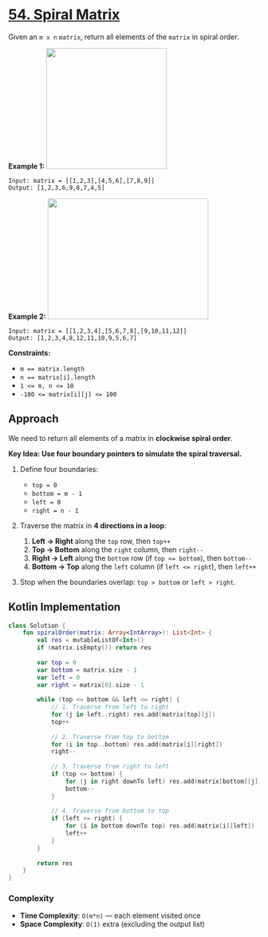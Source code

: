 # [54. Spiral Matrix](https://leetcode.com/problems/spiral-matrix/description/?envType=study-plan-v2&envId=top-interview-150)

Given an <code>m x n</code> <code>matrix</code>, return all elements of the <code>matrix</code> in spiral order.

**Example 1:** 
<img alt="" src="https://assets.leetcode.com/uploads/2020/11/13/spiral1.jpg" style="width: 242px; height: 242px;">

```
Input: matrix = [[1,2,3],[4,5,6],[7,8,9]]
Output: [1,2,3,6,9,8,7,4,5]
```

**Example 2:** 
<img alt="" src="https://assets.leetcode.com/uploads/2020/11/13/spiral.jpg" style="width: 322px; height: 242px;">

```
Input: matrix = [[1,2,3,4],[5,6,7,8],[9,10,11,12]]
Output: [1,2,3,4,8,12,11,10,9,5,6,7]
```

**Constraints:** 

- <code>m == matrix.length</code>
- <code>n == matrix[i].length</code>
- <code>1 <= m, n <= 10</code>
- <code>-100 <= matrix[i][j] <= 100</code>

## Approach

We need to return all elements of a matrix in **clockwise spiral order**.

**Key Idea: Use four boundary pointers to simulate the spiral traversal.**

1. Define four boundaries:
   - `top = 0`
   - `bottom = m - 1`
   - `left = 0`
   - `right = n - 1`

2. Traverse the matrix in **4 directions in a loop**:
   1. **Left → Right** along the `top` row, then `top++`
   2. **Top → Bottom** along the `right` column, then `right--`
   3. **Right → Left** along the `bottom` row (if `top <= bottom`), then `bottom--`
   4. **Bottom → Top** along the `left` column (if `left <= right`), then `left++`

3. Stop when the boundaries overlap: `top > bottom` or `left > right`.

## Kotlin Implementation

```kotlin
class Solution {
    fun spiralOrder(matrix: Array<IntArray>): List<Int> {
        val res = mutableListOf<Int>()
        if (matrix.isEmpty()) return res
        
        var top = 0
        var bottom = matrix.size - 1
        var left = 0
        var right = matrix[0].size - 1
        
        while (top <= bottom && left <= right) {
            // 1. Traverse from left to right
            for (j in left..right) res.add(matrix[top][j])
            top++
            
            // 2. Traverse from top to bottom
            for (i in top..bottom) res.add(matrix[i][right])
            right--
            
            // 3. Traverse from right to left
            if (top <= bottom) {
                for (j in right downTo left) res.add(matrix[bottom][j])
                bottom--
            }
            
            // 4. Traverse from bottom to top
            if (left <= right) {
                for (i in bottom downTo top) res.add(matrix[i][left])
                left++
            }
        }
        
        return res
    }
}
```

### Complexity

- **Time Complexity**: `O(m*n)` — each element visited once
- **Space Complexity**: `O(1)` extra (excluding the output list)